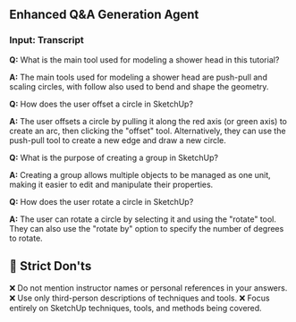 ## Enhanced Q&A Generation Agent
### Input: Transcript

**Q:** What is the main tool used for modeling a shower head in this tutorial?

**A:** The main tools used for modeling a shower head are push-pull and scaling circles, with follow also used to bend and shape the geometry.

**Q:** How does the user offset a circle in SketchUp?

**A:** The user offsets a circle by pulling it along the red axis (or green axis) to create an arc, then clicking the "offset" tool. Alternatively, they can use the push-pull tool to create a new edge and draw a new circle.

**Q:** What is the purpose of creating a group in SketchUp?

**A:** Creating a group allows multiple objects to be managed as one unit, making it easier to edit and manipulate their properties.

**Q:** How does the user rotate a circle in SketchUp?

**A:** The user can rotate a circle by selecting it and using the "rotate" tool. They can also use the "rotate by" option to specify the number of degrees to rotate.

## 🚫 Strict Don'ts
❌ Do not mention instructor names or personal references in your answers.
❌ Use only third-person descriptions of techniques and tools.
❌ Focus entirely on SketchUp techniques, tools, and methods being covered.